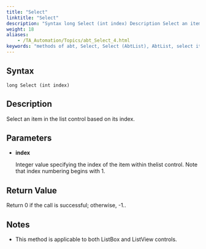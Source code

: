 ```yaml
--- 
title: "Select"
linktitle: "Select"
description: "Syntax long Select (int index) Description Select an item in the list control based on its index. Parameters index Integer value specifying the index of the item within the list control. Note that ..."
weight: 18
aliases: 
    - /TA_Automation/Topics/abt_Select_4.html
keywords: "methods of abt, Select, Select (AbtList), AbtList, select item in list based on index, select item at specific index in list"
---
```


## Syntax

`long Select (int index)`

## Description

Select an item in the list control based on its index.

## Parameters

-   **index**

    Integer value specifying the index of the item within thelist control. Note that index numbering begins with 1.


## Return Value

Return 0 if the call is successful; otherwise, -1..

## Notes

-   This method is applicable to both ListBox and ListView controls.




